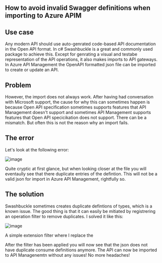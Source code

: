 ## How to avoid invalid Swagger definitions when importing to Azure APIM

## Use case
Any modern API should use auto-genrated code-based API documentation in the Open API format. In c# Swashbuckle is a great and commonly used package to achieve this. Except for genrating a visual and testabe representation of the API operations, it also makes imports to API gateways. In Azure API Management the OpenAPI formatted json file can be imported to create or update an API.

## Problem
However, the import does not always work. After having had conversation with Microsoft support, the cause for why this can sometimes happen is because Open API specification sometimes supports features that API Management doesn't support and sometimes API Management supports features that Open API specicikation does not support. There can be a mismatch. But often this is not the reason why an import fails.

## The error
Let's look at the following error:

![image](https://stgtoffenr1.blob.core.windows.net/$web/github/apim_json_error.png)

Quite cryptic at first glance, but when looking closer at the file you will eventaully see that there duplicate entries of the defintion. This will not be a valid json for import in Azure API Management, rightfully so.

## The solution
Swashbuckle sometimes creates duplicate defintions of types, which is a known issue. The good thing is that it can easily be mitiated by registrering an operation filter to remove duplicates. I solved it like this:

![image](https://stgtoffenr1.blob.core.windows.net/$web/github/apim_json_error_duplicate_solution.png)

A simple extension filter where I replace the 

After the filter has been applied you will now see that the json does not have duplicate consume definitions anymore. The API can now be imported to API Managenemtn without any issues! No more headaches!
